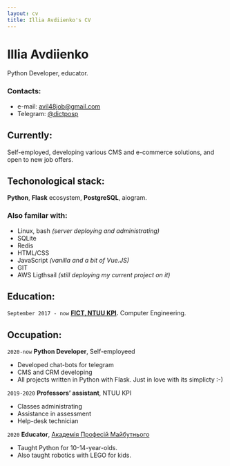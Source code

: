 ```yaml
---
layout: cv
title: Illia Avdiienko's CV
---
```

# Illia Avdiienko
Python Developer, educator.


### Contacts:
* e-mail: [avil48job@gmail.com](mailto:avil48job@gmail.com)
* Telegram: [@dictposp](https://t.me/dictprosp)

## Currently:

Self-employed, developing various CMS and e-commerce solutions, and open to new job offers.

## Techonological stack:

__Python__, __Flask__ ecosystem, __PostgreSQL__, aiogram.


### Also familar with:

* Linux, bash _(server deploying and administrating)_
* SQLite
* Redis
* HTML/CSS
* JavaScript _(vanilla and a bit of Vue.JS)_
* GIT
* AWS Ligthsail _(still deploying my current project on it)_   


## Education:

`September 2017 - now`
__[FICT, NTUU KPI](https://fiot.kpi.ua/).__
Computer Engineering.


## Occupation:

`2020-now`
__Python Developer__, Self-employeed

- Developed chat-bots for telegram
- CMS and CRM developing
- All projects written in Python with Flask. Just in love with its simplicty :-)

`2019-2020`
__Professors’ assistant__, NTUU KPI

- Classes administrating
- Assistance in assessment
- Help-desk technician

`2020`
__Educator__, [Академія Професій Майбутнього](https://academyua.com/ua/pro-nas)

- Taught Python for 10-14-year-olds.
- Also taught robotics with LEGO for kids.

<!-- ### Footer

Last updated: May 2021 -->


